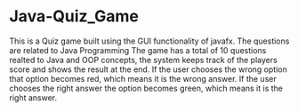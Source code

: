# Java-Quiz_Game
This is a Quiz game built using the GUI functionality of javafx. The questions are related to Java Programming
The game has a total of 10 questions realted to Java and OOP concepts, the system keeps track of the players score and shows the result at the end.
If the user chooses the wrong option that option becomes red, which means it is the wrong answer.
If the user chooses the right answer the option becomes green, which means it is the right answer.
